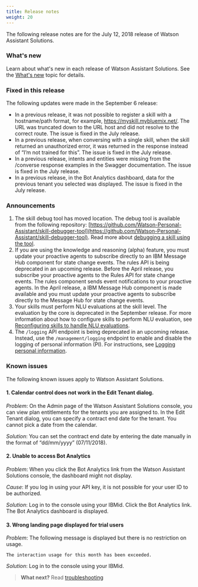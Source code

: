 ```yaml
---
title: Release notes
weight: 20
---
```


The following release notes are for the July 12, 2018 release of Watson Assistant Solutions.

### What's new
Learn about what's new in each release of Watson Assistant Solutions.  See the [What's new]({{site.baseurl}}/get-started/whats_new) topic for details.

### Fixed in this release

The following updates were made in the September 6 release:
- In a previous release, it was not possible to register a skill with a hostname/path format, for example, https://myskill.mybluemix.net/<path>.  The URL was truncated down to the URL host and did not resolve to the correct route. The issue is fixed in the July release.
- In a previous release, when conversing with a single skill, when the skill returned an unauthorized error, it was returned in the response instead of “I’m not trained for this”. The issue is fixed in the July release.
- In a previous release, intents and entities were missing from the /converse response examples in the Swagger documentation. The issue is fixed in the July release.
- In a previous release, in the Bot Analytics dashboard, data for the previous tenant you selected was displayed. The issue is fixed in the July release.
    

### Announcements

1.	The skill debug tool has moved location.  The debug tool is available from the following repository: [https://github.com/Watson-Personal-Assistant/skill-debugger-tool](https://github.com/Watson-Personal-Assistant/skill-debugger-tool). Read more about [debugging a skill using the tool]({{site.baseurl}}/skill/debugging_a_skill/). 
2. If you are using the knowledge and reasoning (alpha) feature, you must update your proactive agents to subscribe directly to an IBM Message Hub component for state change events. The rules API is being deprecated in an upcoming release. Before the April release, you subscribe your proactive agents to the Rules API for state change events. The rules component sends event notifications to your proactive agents.  In the April release, a IBM Message Hub component is made available and you must update your proactive agents to subscribe directly to the Message Hub for state change events. 
3. Your skills must perform NLU evaluations at the skill level.  The evaluation by the core is deprecated in the September release. For more information about how to configure skills to perform NLU evaluation, see [Reconfiguring skills to handle NLU evaluations]({{site.baseurl}}/further-topics/reconfigure_skill/).
4. The `/logging` API endpoint is being deprecated in an upcoming release.  Instead, use the `/management/logging` endpoint to enable and disable the logging of personal information (PI).  For instructions, see [Logging personal information]({{site.baseurl}}/further-topics/set_pi/).

### Known issues

The following known issues apply to Watson Assistant Solutions.

#### 1. Calendar control does not work in the Edit Tenant dialog.

_Problem_: On the Admin page of the Watson Assistant Solutions console, you can view plan entitlements for the tenants you are assigned to.   In the Edit Tenant dialog, you can specify a contract end date for the tenant.  You cannot pick a date from the calendar.

_Solution_: You can set the contract end date by entering the date manually in the format of “dd/mm/yyyy” (07/11/2018).

#### 2. Unable to access Bot Analytics

_Problem_: When you click the Bot Analytics link from the Watson Assistant Solutions console, the dashboard might not display.

_Cause_: If you log in using your API key, it is not possible for your user ID to be authorized.

_Solution_: Log in to the console using your IBMid. Click the Bot Analytics link.  The Bot Analytics dashboard is displayed.

#### 3. Wrong landing page displayed for trial users

_Problem_: The following message is displayed but there is no restriction on usage.

`The interaction usage for this month has been exceeded.`

_Solution_: Log in to the console using your IBMid.

> **What next?** Read [troubleshooting]({{site.baseurl}}/get-help/tips)
